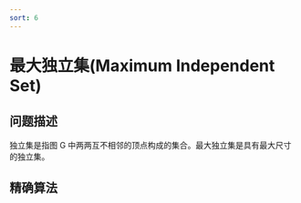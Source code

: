 ```yaml
---
sort: 6
---
```

# 最大独立集(Maximum Independent Set)

## 问题描述
独立集是指图 G 中两两互不相邻的顶点构成的集合。最大独立集是具有最大尺寸的独立集。   

## 精确算法
